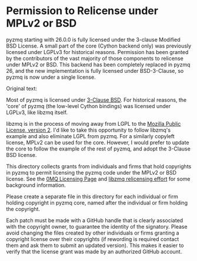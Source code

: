 # Permission to Relicense under MPLv2 or BSD

pyzmq starting with 26.0.0 is fully licensed under the 3-clause Modified BSD License.
A small part of the core (Cython backend only) was previously licensed under LGPLv3 for historical reasons.
Permission has been granted by the contributors of the vast majority of those components to relicense under MPLv2 or BSD.
This backend has been completely replaced in pyzmq 26, and the new implementation is fully licensed under BSD-3-Clause,
so pyzmq is now under a single license.

Original text:

Most of pyzmq is licensed under [3-Clause BSD](https://opensource.org/licenses/BSD-3-Clause).
For historical reasons, the 'core' of pyzmq (the low-level Cython bindings)
was licensed under LGPLv3, like libzmq itself.

libzmq is in the process of moving away from LGPL to the [Mozilla Public License, version
2](https://www.mozilla.org/en-US/MPL/2.0/).
I'd like to take this opportunity to follow libzmq's example and also eliminate LGPL from pyzmq.
For a similarly copyleft license, MPLv2 can be used for the core.
However, I would prefer to update the core to follow the example of the rest of pyzmq,
and adopt the 3-Clause BSD license.

This directory collects grants from individuals and firms that hold
copyrights in pyzmq to permit licensing the pyzmq code under
the MPLv2 or BSD license. See
the [0MQ Licensing Page](http://zeromq.org/area:licensing) and
[libzmq relicensing effort](https://github.com/zeromq/libzmq/pull/1917)
for some background information.

Please create a separate file in this directory for each individual
or firm holding copyright in pyzmq core, named after the individual or
firm holding the copyright.

Each patch must be made with a GitHub handle that is clearly
associated with the copyright owner, to guarantee the identity of
the signatory. Please avoid changing the files created by other
individuals or firms granting a copyright license over their
copyrights (if rewording is required contact them and ask them to
submit an updated version). This makes it easier to verify that
the license grant was made by an authorized GitHub account.
